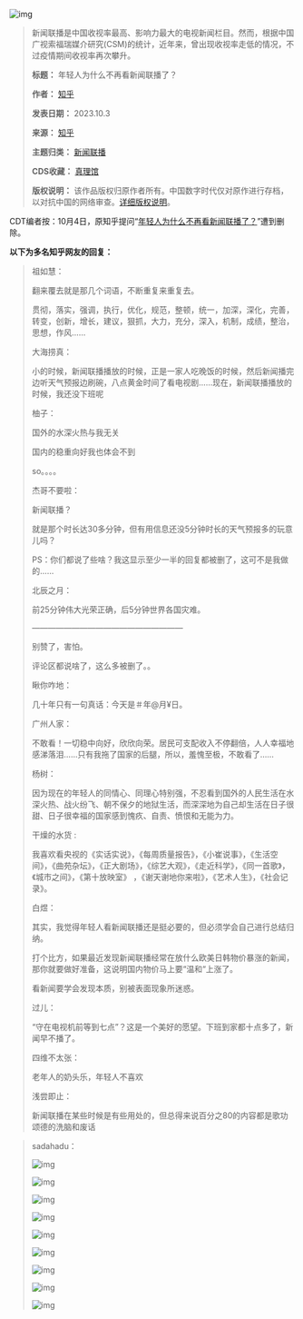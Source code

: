 ![img](https://chinadigitaltimes.net/chinese/files/2023/10/FireShot-Capture-198-年轻人为什么不再看新闻联播了？-知乎-www.zhihu_.com_.png)



> 
> 新闻联播是中国收视率最高、影响力最大的电视新闻栏目。然而，根据中国广视索福瑞媒介研究(CSM)的统计，近年来，曾出现收视率走低的情况，不过疫情期间收视率再次攀升。
> 
> 
> 
> 
> **标题：** 年轻人为什么不再看新闻联播了？  
> 
> **作者：** [知乎](https://chinadigitaltimes.net/space/知乎)  
> 
> **发表日期：** 2023.10.3  
> 
> **来源：** [知乎](https://www.zhihu.com/question/620302621)  
> 
> **主题归类：** [新闻联播](https://chinadigitaltimes.net/space/新闻联播)  
> 
> **CDS收藏：** [真理馆](https://chinadigitaltimes.net/space/%E7%9C%9F%E7%90%86%E9%A6%86)  
> 
> **版权说明：** 该作品版权归原作者所有。中国数字时代仅对原作进行存档，以对抗中国的网络审查。[详细版权说明](https://chinadigitaltimes.net/chinese/copyright)。
> 
> 
> 


CDT编者按：10月4日，原知乎提问“[年轻人为什么不再看新闻联播了？](https://www.zhihu.com/question/620302621 "年轻人为什么不再看新闻联播了？")”遭到删除。


**以下为多名知乎网友的回复：** 



> 
> 祖如慧：  
> 
> 翻来覆去就是那几个词语，不断重复来重复去。  
> 
> 贯彻，落实，强调，执行，优化，规范，整顿，统一，加深，深化，完善，转变，创新，增长，建议，狠抓，大力，充分，深入，机制，成绩，整治，思想，作风……
> 
> 
> 大海捞真：  
> 
> 小的时候，新闻联播播放的时候，正是一家人吃晚饭的时候，然后新闻播完边听天气预报边刷碗，八点黄金时间了看电视剧……现在，新闻联播播放的时候，我还没下班呢
> 
> 
> 柚子：  
> 
> 国外的水深火热与我无关  
> 
> 国内的稳重向好我也体会不到  
> 
> so。。。。
> 
> 
> 杰哥不要啦：  
> 
> 新闻联播？  
> 
> 就是那个时长达30多分钟，但有用信息还没5分钟时长的天气预报多的玩意儿吗？  
> 
> PS：你们都说了些啥？我这显示至少一半的回复都被删了，这可不是我做的……
> 
> 
> 北辰之月：  
> 
> 前25分钟伟大光荣正确，后5分钟世界各国灾难。  
> 
> ———————————————————  
> 
> 别赞了，害怕。  
> 
> 评论区都说啥了，这么多被删了。。
> 
> 
> 瞅你咋地：  
> 
> 几十年只有一句真话：今天是＃年@月¥日。
> 
> 
> 广州人家：  
> 
> 不敢看！一切稳中向好，欣欣向荣。居民可支配收入不停翻倍，人人幸福地感涕落泪……只有我拖了国家的后腿，所以，羞愧至极，不敢看了……
> 
> 
> 杨树：  
> 
> 因为现在的年轻人的同情心、同理心特别强，不忍看到国外的人民生活在水深火热、战火纷飞、朝不保夕的地狱生活，而深深地为自己却生活在日子很甜、日子很幸福的国家感到愧疚、自责、愤恨和无能为力。
> 
> 
> 干燥的水货 :  
> 
> 我喜欢看央视的《实话实说》，《每周质量报告》，《小崔说事》，《生活空间》，《曲苑杂坛》，《正大剧场》，《综艺大观》，《走近科学》，《同一首歌》，《城市之间》，《第十放映室》 ，《谢天谢地你来啦》，《艺术人生》，《社会记录》。
> 
> 
> 白煜：  
> 
> 其实，我觉得年轻人看新闻联播还是挺必要的，但必须学会自己进行总结归纳。  
> 
> 打个比方，如果最近发现新闻联播经常在放什么欧美日韩物价暴涨的新闻，那你就要做好准备，这说明国内物价马上要“温和“上涨了。  
> 
> 看新闻要学会发现本质，别被表面现象所迷惑。
> 
> 
> 过儿：  
> 
> “守在电视机前等到七点”？这是一个美好的愿望。下班到家都十点多了，新闻早不播了。
> 
> 
> 四维不太张：  
> 
> 老年人的奶头乐，年轻人不喜欢
> 
> 
> 浅尝即止：  
> 
> 新闻联播在某些时候是有些用处的，但总得来说百分之80的内容都是歌功颂德的洗脑和废话
> 
> 
> 



> 
> sadahadu：  
> 
> ![img](https://chinadigitaltimes.net/chinese/files/2023/10/post-700840-651cceb50a9fb.)  
> 
> ![img](https://chinadigitaltimes.net/chinese/files/2023/10/post-700840-651cceb55fb78.)  
> 
> ![img](https://chinadigitaltimes.net/chinese/files/2023/10/post-700840-651cceb5a85a1.)  
> 
> ![img](https://chinadigitaltimes.net/chinese/files/2023/10/post-700840-651cceb5f39a2.)  
> 
> ![img](https://chinadigitaltimes.net/chinese/files/2023/10/post-700840-651cceb61c2eb.)  
> 
> ![img](https://chinadigitaltimes.net/chinese/files/2023/10/post-700840-651cceb6607d8.)  
> 
> ![img](https://chinadigitaltimes.net/chinese/files/2023/10/post-700840-651cceb6c0659.)  
> 
> ![img](https://chinadigitaltimes.net/chinese/files/2023/10/post-700840-651cceb714422.)  
> 
> ![img](https://chinadigitaltimes.net/chinese/files/2023/10/post-700840-651cceb72cf22.)
> 
> 
> 

